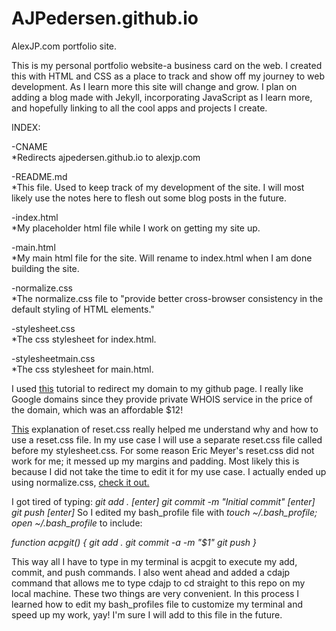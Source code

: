 # AJPedersen.github.io
AlexJP.com portfolio site.

This is my personal portfolio website-a business card on the web. I created this with HTML and CSS as a place to track and show off my journey to web development. As I learn more this site will change and grow. I plan on adding a blog made with Jekyll, incorporating JavaScript as I learn more, and hopefully linking to all the cool apps and projects I create.

INDEX:

-CNAME <br>
	*Redirects ajpedersen.github.io to alexjp.com

-README.md <br>
	*This file. Used to keep track of my development of the site. I will most likely use the notes here to flesh out some blog posts in the future.

-index.html <br>
	*My placeholder html file while I work on getting my site up.

-main.html <br>
	*My main html file for the site. Will rename to index.html when I am done building the site.

-normalize.css <br>
	*The normalize.css file to "provide better cross-browser consistency in the default styling of HTML elements."

-stylesheet.css <br>
	*The css stylesheet for index.html.

-stylesheetmain.css <br>
	*The css stylesheet for main.html.


I used <a href="http://www.curtismlarson.com/blog/2015/04/12/github-pages-google-domains/">this</a> tutorial to redirect my domain to my github page. I really like Google domains since they provide private WHOIS service in the price of the domain, which was an affordable $12!

<a href="http://sixrevisions.com/css/css-tips/css-tip-1-resetting-your-styles-with-css-reset/">This</a> explanation of reset.css really helped me understand why and how to use a reset.css file. In my use case I will use a separate reset.css file called before my stylesheet.css. For some reason Eric Meyer's reset.css did not work for me; it messed up my margins and padding. Most likely this is because I did not take the time to edit it for my use case. I actually ended up using normalize.css, <a href="http://nicolasgallagher.com/about-normalize-css/">check it out.</a>

I got tired of typing:
<em>git add .
[enter]
git commit -m "Initial commit"
[enter]
git push
[enter]
</em>
So I edited my bash_profile file with <em>touch ~/.bash_profile; open ~/.bash_profile</em> to include:

<em>function acpgit() {
    git add .
    git commit -a -m "$1"
    git push
}
</em>

This way all I have to type in my terminal is acpgit to execute my add, commit, and push commands. I also went ahead and added a cdajp command that allows me to type cdajp to cd straight to this repo on my local machine. These two things are very convenient. In this process I learned how to edit my bash_profiles file to customize my terminal and speed up my work, yay! I'm sure I will add to this file in the future.

